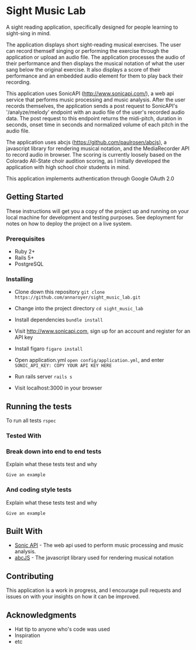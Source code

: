 # Sight Music Lab

A sight reading application, specifically designed for people learning to sight-sing in mind.

The application displays short sight-reading musical exercises. The user can record themself singing or performing the exercise through the application or upload an audio file. The application processes the audio of their performance and then displays the musical notation of what the user sang below the original exercise. It also displays a score of their performance and an embedded audio element for them to play back their recording.

This application uses SonicAPI (http://www.sonicapi.com/), a web api service that performs music processing and music analysis. After the user records themselves, the application sends a post request to SonicAPI's  '/analyze/melody' endpoint with an audio file of the user's recorded audio data.  The post request to this endpoint returns the midi-pitch, duration in seconds, onset time in seconds and normalized volume of each pitch in the audio file. 

The application uses abcjs (https://github.com/paulrosen/abcjs), a javascript library for rendering musical notation, and the MediaRecorder API to record audio in browser. The scoring is currently loosely based on the Colorado All-State choir audition scoring, as I initially developed the application with high school choir students in mind.

This application implements authentication through Google OAuth 2.0 

## Getting Started

These instructions will get you a copy of the project up and running on your local machine for development and testing purposes. See deployment for notes on how to deploy the project on a live system.

### Prerequisites

* Ruby 2+
* Rails 5+
* PostgreSQL

### Installing

* Clone down this repository ```git clone https://github.com/annaroyer/sight_music_lab.git```
* Change into the project directory ```cd sight_music_lab```
* Install dependencies ```bundle install```

* Visit http://www.sonicapi.com, sign up for an account and register for an API key
* Install figaro ```figaro install```
* Open application.yml ```open config/application.yml```, and enter ```SONIC_API_KEY: COPY YOUR API KEY HERE```
* Run rails server ```rails s```
* Visit localhost:3000 in your browser

## Running the tests

To run all tests ```rspec```

### Tested With

### Break down into end to end tests

Explain what these tests test and why

```
Give an example
```

### And coding style tests

Explain what these tests test and why

```
Give an example
```

## Built With

* [Sonic API](http://www.sonicapi.com) - The web api used to perform music processing and music analysis.
* [abcJS](https://github.com/paulrosen/abcjs) - The javascript library used for rendering musical notation

## Contributing

This application is a work in progress, and I encourage pull requests and issues on with your insights on how it can be improved. 

## Acknowledgments

* Hat tip to anyone who's code was used
* Inspiration
* etc

